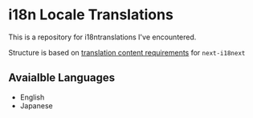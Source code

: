 # i18n Locale Translations

This is a repository for i18ntranslations I've encountered.

Structure is based on [translation content requirements](https://github.com/i18next/next-i18next) for `next-i18next`

## Avaialble Languages

- English
- Japanese
